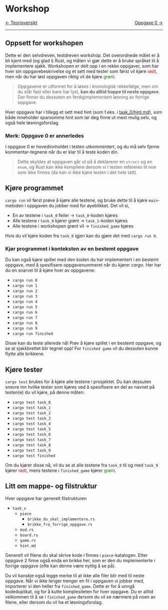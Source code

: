# Workshop

<span style="justify-content: space-between; display: flex"><span>
    [← Teorioversikt](./teori.md)
</span> <span>
    [Oppgave 0 →](../src/task_0)
</span></span>

___

## Oppsett for workshopen
Dette er den selvdreven, testdreven workshop. Det overordnede målet er å bli kjent med (og glad i) Rust, og måten vi
gjør dette er å bruke språket til å implementere sjakk. Workshopen er delt opp i en rekke oppgaver, som har hver sin
oppgavebeskrivelse og et sett med tester som først vil kjøre <span style="color: red">rødt</span>, men når du har løst
oppgaven riktig vil de kjøre <span style="color: green">grønt</span>.

> Oppgavene er utformet for å løses i kronologisk rekkefølge, men om du står fast eller bare har lyst, **kan du alltid hoppe
til neste oppgave**. Der finner du dessuten en ferdigimplementert løsning av forrige oppgave.

Hver oppgave har i tillegg
et sett med hint (som f.eks. i [task_0/hint.md](../src/task_0/hint.md)), som både inneholder sparsomme hint som lar deg
finne ut mest mulig selv, og også hele løsningsforslag.

### Merk: Oppgave 0 er annerledes
I oppgave 0 er hovedinnholdet i testen utkommentert, og du må selv fjerne kommentar-tegnene når du er klar til å teste
koden din.
> Dette skyldes at oppgaven går ut på å deklarerer en `struct` og en `enum`, og Rust kan ikke kompilere dersom
> vi i testen refereres til noe som ikke finnes (da kan vi ikke kjøre testen i det hele tatt).


## Kjøre programmet
`cargo run` vil først prøve å kjøre alle testene, og bruke dette til å kjøre `main`-metoden i oppgaven du jobber med for
øyeblikket. Det vil si,

* En av testene i `task_0` feiler → `task_0`-koden kjøres
* Alle testene i `task_0` kjører grønt → `task_1`-koden kjøres
* Alle testene i workshopen grønt vil → `finished_game` kjøres

Hvis du vil kjøre koden fra `task_0` igjen kan du gjøre det med `cargo run 0`.

### Kjør programmet i konteksten av en bestemt oppgave
Du kan også kjøre spillet med den koden du har implementert i en bestemt oppgave, med å spesifisere oppgavenummeret når
du kjører _cargo_. Her har du en snarvei til å kjøre hver av oppgavene:

* `cargo run 0`
* `cargo run 1`
* `cargo run 2`
* `cargo run 3`
* `cargo run 4`
* `cargo run 5`
* `cargo run 6`
* `cargo run 7`
* `cargo run 8`
* `cargo run 9`
* `cargo run finished`

Disse kan du teste allerede nå! Prøv å kjøre spillet i en bestemt oppgave, og se at sjakkbrettet blir tegnet opp! For
`finished game` vil du dessuten kunne flytte alle brikkene.

## Kjøre tester
`cargo test` brukes for å kjøre alle testene i prosjektet. Du kan dessuten snevre inn hvilke tester som kjøres ved å
spesifisere en del av navnet på testen(e) du vil kjøre, på denne måten:

* `cargo test task_0`
* `cargo test task_1`
* `cargo test task_2`
* `cargo test task_3`
* `cargo test task_4`
* `cargo test task_5`
* `cargo test task_6`
* `cargo test task_7`
* `cargo test task_8`
* `cargo test task_9`
* `cargo test finished`

Om du kjører disse nå, vil du se at alle testene fra `task_0` til og med `task_9` kjører
<span style="color: red">rødt</span>, mens testene i `finished_game` kjører <span style="color: green">grønt</span>.

## Litt om mappe- og filstruktur
Hver oppgave har generelt filstrukturen
 * `task_x`
   * `piece`
     * `brikke_du_skal_implementere.rs`
     * `brikke_fra_forrige_oppgave.rs`
   * `mod.rs`
   * `board.rs`
   * `game.rs`
   * `hint.md`

Generelt vil filene du skal skrive kode i finnes i `piece`-katalogen. Etter oppgave 2 finne også enda en brikke her, som
er den du implementerte i forrige oppgave (ofte kan denne være nyttig å se på).

Du vil kanskje også legge merke til at ikke alle filer blir med til neste oppgave. Når vi ikke lenger trenger en fil i
oppgaven vi jobber med, importerer vi den heller fra `finished_game`. Dette er for å unngå kodeduplikat, og for å kutte
komplesiteten for hver oppgave. Du er alltid velkommen til å se i `finished_game` dersom du vil se nærmere på noen av
filene, eller dersom du vil ha et løsningsforslag.